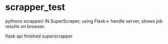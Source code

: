 # scrapper_test
pythons scrapper/
IN SuperScraper, using Flask-> handle server, shows job results on browser.

flask api
finished superscrapper
